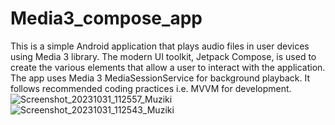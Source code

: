 # Media3_compose_app
This is a simple Android application that plays audio files in user devices using Media 3 library.
The modern UI toolkit, Jetpack Compose, is used to create the various elements that allow a user to interact with the application.
The app uses Media 3 MediaSessionService for background playback. It follows recommended coding practices i.e. MVVM for development. 
![Screenshot_20231031_112557_Muziki](https://github.com/tedblair2/Media3_compose_app/assets/39332527/e0498d60-4665-4229-bbe8-3403761fefa6)
![Screenshot_20231031_112543_Muziki](https://github.com/tedblair2/Media3_compose_app/assets/39332527/f3566580-2496-4828-9fce-5b15379a7c33)


